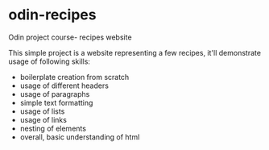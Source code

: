 # odin-recipes
Odin project course- recipes website

This simple project is a website representing a few recipes, it'll demonstrate usage of following skills:
- boilerplate creation from scratch
- usage of different headers
- usage of  paragraphs 
- simple text formatting
- usage of lists
- usage of links
- nesting of elements
- overall, basic understanding of html 